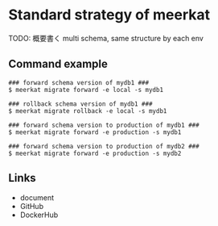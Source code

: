 # Standard strategy of meerkat

TODO: 概要書く
multi schema, same structure by each env

## Command example

```
### forward schema version of mydb1 ###
$ meerkat migrate forward -e local -s mydb1

### rollback schema version of mydb1 ###
$ meerkat migrate rollback -e local -s mydb1

### forward schema version to production of mydb1 ###
$ meerkat migrate forward -e production -s mydb1

### forward schema version to production of mydb2 ###
$ meerkat migrate forward -e production -s mydb2
```

## Links

- document
- GitHub
- DockerHub
